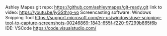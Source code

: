 Ashley Mapes
git repo: https://github.com/ashleymapes/git-ready.git
link to video: https://youtu.be/jyGSthrg-vo
Screencasting software: Windows Snipping Tool https://support.microsoft.com/en-us/windows/use-snipping-tool-to-capture-screenshots-00246869-1843-655f-f220-97299b865f6b
IDE: VSCode https://code.visualstudio.com/
